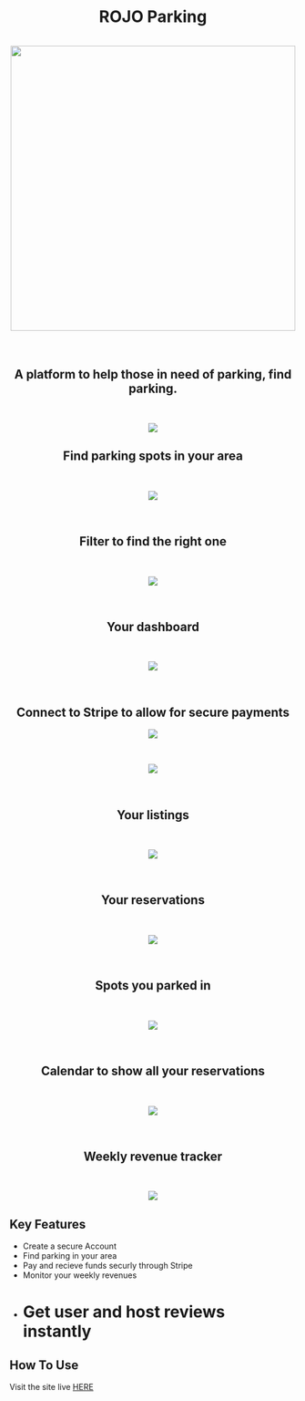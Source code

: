 <h1 align="center">
    ROJO Parking
    <br>
  <br>
    <img src="https://media.giphy.com/media/xT1R9SqLUHlhF2TW8w/giphy.gif" width="500">
    <br>
  <br>

  <h2 align="center">A platform to help those in need of parking, find parking. </h2>

</h1>
<br>

<p align="center">
    <img src="/app/assets/images/home.png">
</p>

<h2 align="center">Find parking spots in your area</h2>
<br>
<p align="center">
    <img src="/app/assets/images/map.png">
</p>

<br>

<h2 align="center">Filter to find the right one</h2>
<br>
<p align="center">
    <img src="/app/assets/images/map_filter.png">
</p>

<br>

<h2 align="center">Your dashboard</h2>
<br>
<p align="center">
    <img src="/app/assets/images/dashboard.png">
</p>
<br>

<h2 align="center">Connect to Stripe to allow for secure payments</h2>

<p align="center">
    <img src="/app/assets/images/addConnectForStripe.gif">
</p>
<br>

<p align="center">
    <img src="/app/assets/images/addListing.gif">
</p>
<br>

<h2 align="center">Your listings</h2>
<br>
<p align="center">
    <img src="/app/assets/images/your_listings.png">
</p>
<br>

<h2 align="center">Your reservations</h2>
<br>
<p align="center">
    <img src="/app/assets/images/your_reservations.png">
</p>

<br>

<h2 align="center">Spots you parked in</h2>
<br>
<p align="center">
    <img src="/app/assets/images/your_spots.png">
</p>
<br>

<h2 align="center">Calendar to show all your reservations</h2>
<br>
<p align="center">
    <img src="/app/assets/images/calendar.png">
</p>
<br>

<h2 align="center">Weekly revenue tracker</h2>
<br>
<p align="center">
    <img src="/app/assets/images/revenue.png">
</p>

## Key Features

* Create a secure Account
* Find parking in your area
* Pay and recieve funds securly through Stripe
* Monitor your weekly revenues
* # Get user and host reviews instantly

## How To Use

Visit the site live [HERE](https://hidden-refuge-93553.herokuapp.com/)

